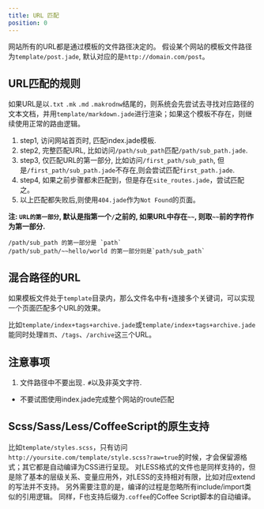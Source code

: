 ```yaml
---
title: URL 匹配
position: 0
---
```


网站所有的URL都是通过模板的文件路径决定的。
假设某个网站的模板文件路径为`template/post.jade`, 默认对应的是`http://domain.com/post`。


## URL匹配的规则

如果URL是以`.txt` `.mk`  `.md` `.makrodnw`结尾的，则系统会先尝试去寻找对应路径的文本文档，并用`template/markdown.jade`进行渲染；如果这个模板不存在，则继续使用正常的路由逻辑。

1. step1, 访问网站首页时, 匹配index.jade模板.
2. step2, 完整匹配URL, 比如访问`/path/sub_path`匹配`/path/sub_path.jade`.
3. step3, 仅匹配URL的第一部分, 比如访问`/first_path/sub_path`, 但是`/first_path/sub_path.jade`不存在,则会尝试匹配`first_path.jade`.
4. step4, 如果之前步骤都未匹配到，但是存在`site_routes.jade`，尝试匹配之。
5. 以上匹配都失败后,则使用`404.jade`作为`Not Found`的页面。

**注: `URL的第一部分`, 默认是指第一个`/`之前的, 如果URL中存在`~~`, 则取`~~`前的字符作为第一部分.**
```
/path/sub_path 的第一部分是 `path`
/path/sub_path/~~hello/world 的第一部分则是`path/sub_path`
```

## 混合路径的URL

如果模板文件处于`template`目录内，那么文件名中有`+`连接多个关键词，可以实现一个页面匹配多个URL的效果。

比如`template/index+tags+archive.jade`或`template/index+tags+archive.jade`能同时处理`首页`、`/tags`、`/archive`这三个URL。


## 注意事项
1. 文件路径中不要出现`.` `#`以及非英文字符.
- 不要试图使用index.jade完成整个网站的route匹配


## Scss/Sass/Less/CoffeeScript的原生支持
比如`template/styles.scss`，只有访问`http://yoursite.com/template/style.scss?raw=true`的时候，才会保留源格式；其它都是自动编译为CSS进行呈现。
对LESS格式的文件也是同样支持的，但是除了基本的层级关系、变量应用外，对LESS的支持相对有限，比如对应extend的写法并不支持。
另外需要注意的是，编译的过程是忽略所有include/import类似的引用逻辑。
同样，F也支持后缀为`.coffee`的Coffee Script脚本的自动编译。
